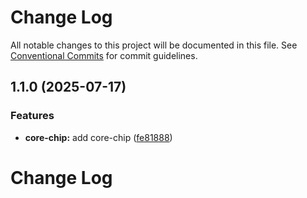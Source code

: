 # Change Log

All notable changes to this project will be documented in this file.
See [Conventional Commits](https://conventionalcommits.org) for commit guidelines.

## 1.1.0 (2025-07-17)


### Features

* **core-chip:** add core-chip ([fe81888](@https://github.com/rupert-ong/rupertong-ui/commit/fe81888e7c1e2c6d400e484fba60a2f40d5b8ede))



# Change Log
